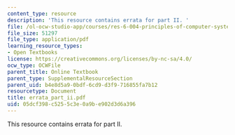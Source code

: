 ```yaml
---
content_type: resource
description: 'This resource contains errata for part II. '
file: /ol-ocw-studio-app/courses/res-6-004-principles-of-computer-system-design-an-introduction-spring-2009/05dcf398c5255c3e0a9be902d3d6a396_errata_part_ii.pdf
file_size: 51297
file_type: application/pdf
learning_resource_types:
- Open Textbooks
license: https://creativecommons.org/licenses/by-nc-sa/4.0/
ocw_type: OCWFile
parent_title: Online Textbook
parent_type: SupplementalResourceSection
parent_uid: b4e8d5a9-0bdf-6cd9-d3f9-716855fa7b12
resourcetype: Document
title: errata_part_ii.pdf
uid: 05dcf398-c525-5c3e-0a9b-e902d3d6a396
---
```

This resource contains errata for part II. 